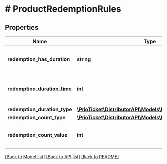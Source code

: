 # # ProductRedemptionRules

## Properties

Name | Type | Description | Notes
------------ | ------------- | ------------- | -------------
**redemption_has_duration** | **string** | In case this product has a fixed duration a countdown will be started based on the &#x60;redemption_duration_type&#x60;. | [default to 'false']
**redemption_duration_time** | **int** | The total amount of time in seconds that the pass is supposed to be valid. Only applicable if &#x60;redemption_has_duration:true&#x60;. | [optional]
**redemption_duration_type** | [**\PrioTicket\DistributorAPI\Models\RedemptionDurationType**](RedemptionDurationType.md) |  | [optional]
**redemption_count_type** | [**\PrioTicket\DistributorAPI\Models\RedemptionCountType**](RedemptionCountType.md) |  |
**redemption_count_value** | **int** | The amount of times this product can be redeemed.   Only applicable if &#x60;redemption_count_type:LIMITED&#x60;. | [optional] [default to 1]

[[Back to Model list]](../../README.md#models) [[Back to API list]](../../README.md#endpoints) [[Back to README]](../../README.md)
